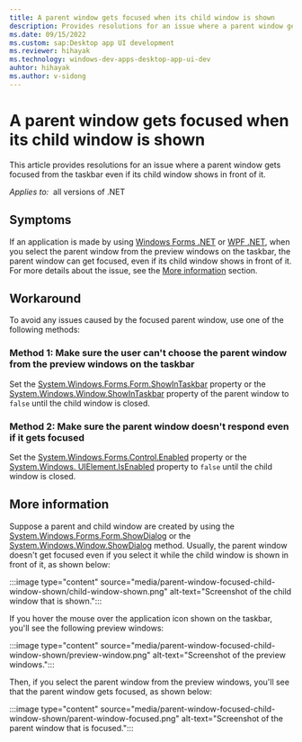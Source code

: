 ```yaml
---
title: A parent window gets focused when its child window is shown
description: Provides resolutions for an issue where a parent window gets focused when its child window is shown.
ms.date: 09/15/2022
ms.custom: sap:Desktop app UI development
ms.reviewer: hihayak
ms.technology: windows-dev-apps-desktop-app-ui-dev
auhtor: hihayak
ms.author: v-sidong
---
```

# A parent window gets focused when its child window is shown

This article provides resolutions for an issue where a parent window gets focused from the taskbar even if its child window shows in front of it.

_Applies to:_&nbsp; all versions of .NET

## Symptoms

If an application is made by using [Windows Forms .NET](/dotnet/desktop/winforms/overview) or [WPF .NET](/dotnet/desktop/wpf/overview), when you select the parent window from the preview windows on the taskbar,
the parent window can get focused, even if its child window shows in front of it. For more details about the issue, see the [More information](#more-information) section.

## Workaround

To avoid any issues caused by the focused parent window, use one of the following methods:

### Method 1: Make sure the user can't choose the parent window from the preview windows on the taskbar

Set the [System.Windows.Forms.Form.ShowInTaskbar](/dotnet/api/system.windows.forms.form.showintaskbar) property or the [System.Windows.Window.ShowInTaskbar](/dotnet/api/system.windows.window.showintaskbar) property of the parent window to `false` until the child window is closed.

### Method 2: Make sure the parent window doesn't respond even if it gets focused

Set the [System.Windows.Forms.Control.Enabled](/dotnet/api/system.windows.forms.control.enabled) property or the [System.Windows. UIElement.IsEnabled](/dotnet/api/system.windows.uielement.isenabled) property to `false` until the child window is closed.

## More information

Suppose a parent and child window are created by using the [System.Windows.Forms.Form.ShowDialog](/dotnet/api/system.windows.forms.form.showdialog) or the [System.Windows.Window.ShowDialog](/dotnet/api/system.windows.window.showdialog) method. Usually, the parent window doesn't get focused even if you select it while the child window is shown in front of it, as shown below:

:::image type="content" source="media/parent-window-focused-child-window-shown/child-window-shown.png" alt-text="Screenshot of the child window that is shown.":::

If you hover the mouse over the application icon shown on the taskbar, you'll see the following preview windows:

:::image type="content" source="media/parent-window-focused-child-window-shown/preview-window.png" alt-text="Screenshot of the preview windows.":::

Then, if you select the parent window from the preview windows, you'll see that the parent window gets focused, as shown below:

:::image type="content" source="media/parent-window-focused-child-window-shown/parent-window-focused.png" alt-text="Screenshot of the parent window that is focused.":::
